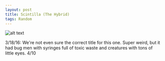 ```yaml
---
layout: post
title: Scintilla (The Hybrid)
tags: Random
---
```


![alt text](http://www.uplfilms.eu/wp-content/uploads/Scintilla-official-poster.jpg "Scintilla Poster")

3/18/16: We're not even sure the correct title for this one. Super weird, but it had bug men with syringes full of toxic waste and creatures with tons of little eyes. 4/10
